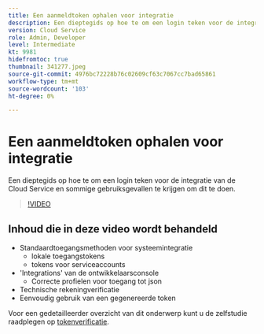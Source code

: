 ```yaml
---
title: Een aanmeldtoken ophalen voor integratie
description: Een dieptegids op hoe te om een login teken voor de integratie van de Cloud Service en sommige gebruiksgevallen te krijgen om dit te doen.
version: Cloud Service
role: Admin, Developer
level: Intermediate
kt: 9981
hidefromtoc: true
thumbnail: 341277.jpeg
source-git-commit: 4976bc72228b76c02609cf63c7067cc7bad65861
workflow-type: tm+mt
source-wordcount: '103'
ht-degree: 0%

---
```



# Een aanmeldtoken ophalen voor integratie

Een dieptegids op hoe te om een login teken voor de integratie van de Cloud Service en sommige gebruiksgevallen te krijgen om dit te doen.

>[!VIDEO](https://video.tv.adobe.com/v/341277/?quality=12&learn=on)

## Inhoud die in deze video wordt behandeld

+ Standaardtoegangsmethoden voor systeemintegratie
   + lokale toegangstokens
   + tokens voor serviceaccounts
+ &#39;Integrations&#39; van de ontwikkelaarsconsole
   + Correcte profielen voor toegang tot json
+ Technische rekeningverificatie
+ Eenvoudig gebruik van een gegenereerde token

Voor een gedetailleerder overzicht van dit onderwerp kunt u de zelfstudie raadplegen op [tokenverificatie](/help/headless-tutorial/authentication/overview.md).